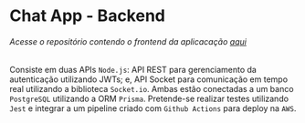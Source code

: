 # Chat App - Backend

###### Acesse o repositório contendo o frontend da aplicacação [aqui](https://github.com/LucasSFranco/chat-frontend)

Consiste em duas APIs `Node.js`: API REST para gerenciamento da autenticação utilizando JWTs; e, API Socket para comunicação em tempo real utilizando a biblioteca `Socket.io`. Ambas estão conectadas a um banco `PostgreSQL` utilizando a ORM `Prisma`. Pretende-se realizar testes utilizando `Jest` e integrar a um pipeline criado com `Github Actions` para deploy na `AWS`.
